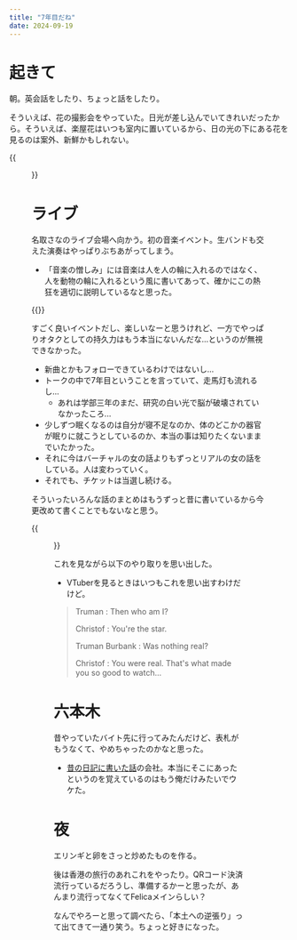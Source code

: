 ```yaml
---
title: "7年目だね"
date: 2024-09-19
---
```


# 起きて
朝。英会話をしたり、ちょっと話をしたり。

そういえば、花の撮影会をやっていた。日光が差し込んでいてきれいだったから。そういえば、楽屋花はいつも室内に置いているから、日の光の下にある花を見るのは案外、新鮮かもしれない。


{{<figure src="/media/2024-09-19-flower.jpg" alt="flower">}}

# ライブ
名取さなのライブ会場へ向かう。初の音楽イベント。生バンドも交えた演奏はやっぱりぶちあがってしまう。
- 「音楽の憎しみ」には音楽は人を人の輪に入れるのではなく、人を動物の輪に入れるという風に書いてあって、確かにこの熱狂を適切に説明しているなと思った。

{{<tweet user="dango_bot" id="1836670362471522308">}}

すごく良いイベントだし、楽しいなーと思うけれど、一方でやっぱりオタクとしての持久力はもう本当にないんだな...というのが無視できなかった。
- 新曲とかもフォローできているわけではないし...
- トークの中で7年目ということを言っていて、走馬灯も流れるし...
  - あれは学部三年のまだ、研究の白い光で脳が破壊されていなかったころ...
- 少しずつ眠くなるのは自分が寝不足なのか、体のどこかの器官が眠りに就こうとしているのか、本当の事は知りたくないままでいたかった。
- それに今はバーチャルの女の話よりもずっとリアルの女の話をしている。人は変わっていく。
- それでも、チケットは当選し続ける。

そういったいろんな話のまとめはもうずっと昔に書いているから今更改めて書くことでもないなと思う。


{{<figure src="/media/2024-09-19-natori.jpg" alt="natori">}}

これを見ながら以下のやり取りを思い出した。
- VTuberを見るときはいつもこれを思い出すわけだけど。

> Truman : Then who am I?
> 
> Christof : You're the star.
>
> Truman Burbank : Was nothing real?
> 
> Christof : You were real. That's what made you so good to watch...

# 六本木
昔やっていたバイト先に行ってみたんだけど、表札がもうなくて、やめちゃったのかなと思った。
- [昔の日記に書いた話](/posts/2022-12-13)の会社。本当にそこにあったというのを覚えているのはもう俺だけみたいでウケた。

# 夜
エリンギと卵をさっと炒めたものを作る。

後は香港の旅行のあれこれをやったり。QRコード決済流行っているだろうし、準備するかーと思ったが、あんまり流行ってなくてFelicaメインらしい？

なんでやろーと思って調べたら、「本土への逆張り」って出てきて一通り笑う。ちょっと好きになった。